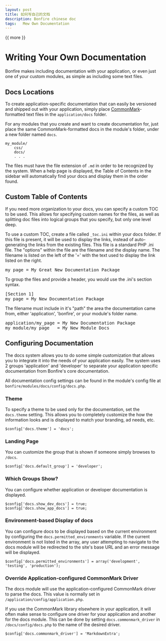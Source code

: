 ```yaml
---
layout: post
title: 如何写自己的文档
description: Bonfire chinese doc
tags:   Mew Own Documentation
---
```


{{ more }}

# Writing Your Own Documentation

Bonfire makes including documentation with your application, or even just one of your custom modules, as simple as including some text files.

## Docs Locations

To create application-specific documentation that can easily be versioned and shipped out with your application, simply place [CommonMark](http://commonmark.org/)-formatted text files in the `application/docs` folder.

For any modules that you create and want to create documentation for, just place the same CommonMark-formatted docs in the module's folder, under a new folder named `docs`.

    my_module/
        css/
        docs/
        . . .

The files must have the file extension of `.md` in order to be recognized by the system.
When a help page is displayed, the Table of Contents in the sidebar will automatically find your docs and display them in the order found.

## Custom Table of Contents

If you need more organization to your docs, you can specify a custom TOC to be used.
This allows for specifying custom names for the files, as well as splitting doc files into logical groups that you specify, but only one level deep.

To use a custom TOC, create a file called `_toc.ini` within your docs folder.
If this file is present, it will be used to display the links, instead of auto-generating the links from the existing files.
This file is a standard PHP .ini file.
The "options" within the file are the filename and the display name.
The filename is listed on the left of the '=' with the text used to display the link listed on the right.

<pre>
my_page = My Great New Documentation Package
</pre>

To group the files and provide a header, you would use the .ini's section syntax.

<pre>
[Section 1]
my_page = My New Documentation Package
</pre>

The filename must include in it's "path" the area the documentation came from, either 'application', 'bonfire', or your module's folder name.

<pre>
application/my_page = My New Documentation Package
my_module/my_page   = My New Module Docs
</pre>

## Configuring Documentation

The docs system allows you to do some simple customization that allows you to integrate it into the needs of your application easily.
The system uses 2 groups 'application' and 'developer' to separate your application specific documentation from Bonfire's core documentation.

All documentation config settings can be found in the module's config file at `bonfire/modules/docs/config/docs.php`.

### Theme

To specify a theme to be used only for the documentation, set the `docs.theme` setting.
This allows you to completely customize the how the information looks and is displayed to match your branding, ad needs, etc.

    $config['docs.theme'] = 'docs';

### Landing Page

You can customize the group that is shown if someone simply browses to `/docs`.

    $config['docs.default_group'] = 'developer';

### Which Groups Show?

You can configure whether application or developer documentation is displayed.

    $config['docs.show_dev_docs'] = true;
    $config['docs.show_app_docs'] = true;

### Environment-based Display of docs

You can configure docs to be displayed based on the current environment by configuring the `docs.permitted_environments` variable.
If the current environment is not listed in the array, any user attempting to navigate to the docs module will be redirected to the site's base URL and an error message will be displayed.

    $config['docs.permitted_environments'] = array('development', 'testing', 'production');

### Override Application-configured CommonMark Driver

The docs module will use the application-configured CommonMark driver to parse the docs.
This value is normally set in `/application/config/application.php`.

If you use the CommonMark library elsewhere in your application, it will often make sense to configure one driver for your application and another for the docs module.
This can be done by setting `docs.commonmark_driver` in `/docs/config/docs.php` to the name of the desired driver.

    $config['docs.commonmark_driver'] = 'MarkdownExtra';
